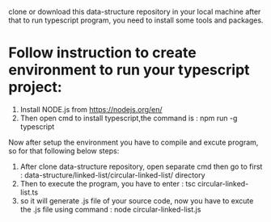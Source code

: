 clone or download this data-structure repository in your local machine after that to run typescript program, you need to install some tools and packages.
# Follow instruction to create environment to run your typescript project:
1) Install NODE.js from https://nodejs.org/en/
2) Then open cmd to install typescript,the command is : npm run -g typescript

Now after setup the environment you have to compile and excute program, so for that following below steps:
1) After clone data-structure repository, open separate cmd then go to first : data-structure/linked-list/circular-linked-list/ directory
2) Then to execute the program, you have to enter : tsc circular-linked-list.ts
3) so it will generate .js file of your source code, now you have to excute the .js file using command : node circular-linked-list.js

